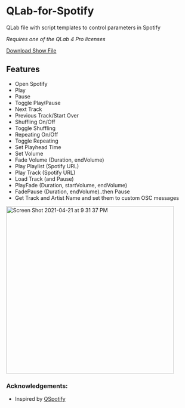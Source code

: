 # QLab-for-Spotify
QLab file with script templates to control parameters in Spotify

*Requires one of the QLab 4 Pro licenses*

[Download Show File](https://github.com/jshea2/QLab-for-Spotify/releases)

## Features
- Open Spotify
- Play
- Pause
- Toggle Play/Pause
- Next Track
- Previous Track/Start Over
- Shuffling On/Off
- Toggle Shuffling
- Repeating On/Off
- Toggle Repeating
- Set Playhead Time
- Set Volume
- Fade Volume (Duration, endVolume)
- Play Playlist (Spotify URL)
- Play Track (Spotify URL)
- Load Track (and Pause)
- PlayFade (Duration, startVolume, endVolume)
- FadePause (Duration, endVolume)..then Pause
- Get Track and Artist Name and set them to custom OSC messages


<img width="449" alt="Screen Shot 2021-04-21 at 9 31 37 PM" src="https://user-images.githubusercontent.com/70780576/115656761-99b8bc80-a2ea-11eb-8ae3-83b7214b4a84.png">

### Acknowledgements:
- Inspired by [QSpotify](https://alecsparks.com/QSpotify)
